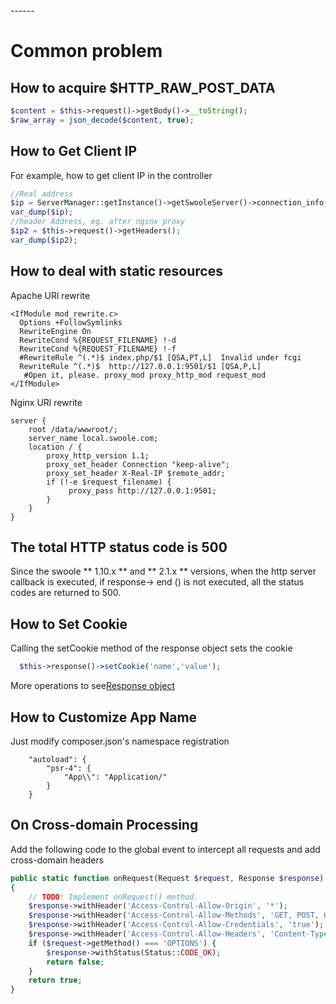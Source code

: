 <head>
     <title>swoole directional agent|How does swoole get $HTTP_RAW_POST_DATA swoole php://input</title>
     <meta content="text/html; charset=utf-8" http-equiv="Content-Type">
     <meta name="keywords" content="swoole directional agent|How does swoole get $HTTP_RAW_POST_DATA swoole php://input"/>
     <meta name="description" content="swoole directional agent|How does swoole get $HTTP_RAW_POST_DATA swoole php://input"/>
</head>
---<head>---

# Common problem
## How to acquire $HTTP_RAW_POST_DATA
```php
$content = $this->request()->getBody()->__toString();
$raw_array = json_decode($content, true);
```
## How to Get Client IP
For example, how to get client IP in the controller
```php
//Real address
$ip = ServerManager::getInstance()->getSwooleServer()->connection_info($this->request()->getSwooleRequest()->fd);
var_dump($ip);
//header Address, eg. after nginx proxy
$ip2 = $this->request()->getHeaders();
var_dump($ip2);
```
## How to deal with static resources
Apache URl rewrite
```
<IfModule mod_rewrite.c>
  Options +FollowSymlinks
  RewriteEngine On
  RewriteCond %{REQUEST_FILENAME} !-d
  RewriteCond %{REQUEST_FILENAME} !-f
  #RewriteRule ^(.*)$ index.php/$1 [QSA,PT,L]  Invalid under fcgi
  RewriteRule ^(.*)$  http://127.0.0.1:9501/$1 [QSA,P,L]
   #Open it, please. proxy_mod proxy_http_mod request_mod
</IfModule>
```

Nginx URl rewrite
```
server {
    root /data/wwwroot/;
    server_name local.swoole.com;
    location / {
        proxy_http_version 1.1;
        proxy_set_header Connection "keep-alive";
        proxy_set_header X-Real-IP $remote_addr;
        if (!-e $request_filename) {
             proxy_pass http://127.0.0.1:9501;
        }
    }
}
```
## The total HTTP status code is 500
Since the swoole ** 1.10.x ** and ** 2.1.x ** versions, when the http server callback is executed, if response-> end () is not executed, all the status codes are returned to 500.

## How to Set Cookie  
Calling the setCookie method of the response object sets the cookie
```php
  $this->response()->setCookie('name','value');
```
More operations to see[Response object](response.md)


## How to Customize App Name
Just modify composer.json's namespace registration
```
    "autoload": {
        "psr-4": {
            "App\\": "Application/"
        }
    }
```

## On Cross-domain Processing

Add the following code to the global event to intercept all requests and add cross-domain headers

```php
public static function onRequest(Request $request, Response $response): bool
{
    // TODO: Implement onRequest() method.
    $response->withHeader('Access-Control-Allow-Origin', '*');
    $response->withHeader('Access-Control-Allow-Methods', 'GET, POST, OPTIONS');
    $response->withHeader('Access-Control-Allow-Credentials', 'true');
    $response->withHeader('Access-Control-Allow-Headers', 'Content-Type, Authorization, X-Requested-With');
    if ($request->getMethod() === 'OPTIONS') {
        $response->withStatus(Status::CODE_OK);
        return false;
    }
    return true;
}
```
